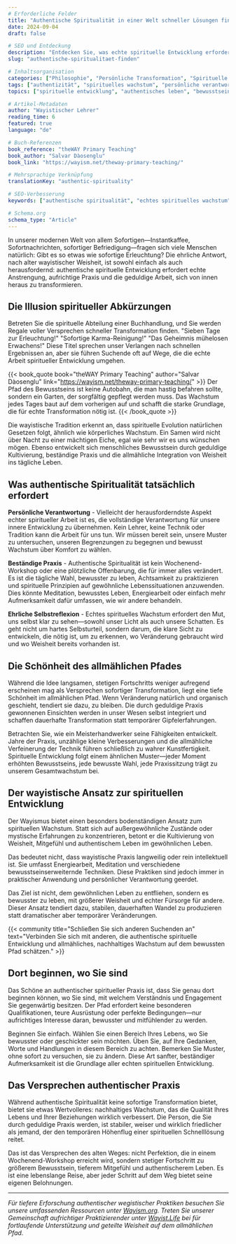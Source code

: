 ```yaml
---
# Erforderliche Felder
title: "Authentische Spiritualität in einer Welt schneller Lösungen finden"
date: 2024-09-04
draft: false

# SEO und Entdeckung
description: "Entdecken Sie, was echte spirituelle Entwicklung erfordert und warum authentische Transformation nicht beschleunigt werden kann."
slug: "authentische-spiritualitaet-finden"

# Inhaltsorganisation
categories: ["Philosophie", "Persönliche Transformation", "Spirituelle Praxis"]
tags: ["authentizität", "spirituelles wachstum", "persönliche verantwortung", "wayistische weisheit"]
topics: ["spirituelle entwicklung", "authentisches leben", "bewusstsein"]

# Artikel-Metadaten
author: "Wayistischer Lehrer"
reading_time: 6
featured: true
language: "de"

# Buch-Referenzen
book_reference: "theWAY Primary Teaching"
book_author: "Salvar Dàosenglu"
book_link: "https://wayism.net/theway-primary-teaching/"

# Mehrsprachige Verknüpfung
translationKey: "authentic-spirituality"

# SEO-Verbesserung
keywords: ["authentische spiritualität", "echtes spirituelles wachstum", "wayistische lehre", "persönliche transformation"]

# Schema.org
schema_type: "Article"
---
```


In unserer modernen Welt von allem Sofortigen—Instantkaffee, Sofortnachrichten, sofortiger Befriedigung—fragen sich viele Menschen natürlich: Gibt es so etwas wie sofortige Erleuchtung? Die ehrliche Antwort, nach alter wayistischer Weisheit, ist sowohl einfach als auch herausfordernd: authentische spirituelle Entwicklung erfordert echte Anstrengung, aufrichtige Praxis und die geduldige Arbeit, sich von innen heraus zu transformieren.

## Die Illusion spiritueller Abkürzungen

Betreten Sie die spirituelle Abteilung einer Buchhandlung, und Sie werden Regale voller Versprechen schneller Transformation finden. "Sieben Tage zur Erleuchtung!" "Sofortige Karma-Reinigung!" "Das Geheimnis mühelosen Erwachens!" Diese Titel sprechen unser Verlangen nach schnellen Ergebnissen an, aber sie führen Suchende oft auf Wege, die die echte Arbeit spiritueller Entwicklung umgehen.

{{< book_quote book="theWAY Primary Teaching" author="Salvar Dàosenglu" link="https://wayism.net/theway-primary-teaching/" >}}
Der Pfad des Bewusstseins ist keine Autobahn, die man hastig befahren sollte, sondern ein Garten, der sorgfältig gepflegt werden muss. Das Wachstum jedes Tages baut auf dem vorherigen auf und schafft die starke Grundlage, die für echte Transformation nötig ist.
{{< /book_quote >}}

Die wayistische Tradition erkennt an, dass spirituelle Evolution natürlichen Gesetzen folgt, ähnlich wie körperliches Wachstum. Ein Samen wird nicht über Nacht zu einer mächtigen Eiche, egal wie sehr wir es uns wünschen mögen. Ebenso entwickelt sich menschliches Bewusstsein durch geduldige Kultivierung, beständige Praxis und die allmähliche Integration von Weisheit ins tägliche Leben.

## Was authentische Spiritualität tatsächlich erfordert

**Persönliche Verantwortung** - Vielleicht der herausforderndste Aspekt echter spiritueller Arbeit ist es, die vollständige Verantwortung für unsere innere Entwicklung zu übernehmen. Kein Lehrer, keine Technik oder Tradition kann die Arbeit für uns tun. Wir müssen bereit sein, unsere Muster zu untersuchen, unseren Begrenzungen zu begegnen und bewusst Wachstum über Komfort zu wählen.

**Beständige Praxis** - Authentische Spiritualität ist kein Wochenend-Workshop oder eine plötzliche Offenbarung, die für immer alles verändert. Es ist die tägliche Wahl, bewusster zu leben, Achtsamkeit zu praktizieren und spirituelle Prinzipien auf gewöhnliche Lebenssituationen anzuwenden. Dies könnte Meditation, bewusstes Leben, Energiearbeit oder einfach mehr Aufmerksamkeit dafür umfassen, wie wir andere behandeln.

**Ehrliche Selbstreflexion** - Echtes spirituelles Wachstum erfordert den Mut, uns selbst klar zu sehen—sowohl unser Licht als auch unsere Schatten. Es geht nicht um hartes Selbsturteil, sondern darum, die klare Sicht zu entwickeln, die nötig ist, um zu erkennen, wo Veränderung gebraucht wird und wo Weisheit bereits vorhanden ist.

## Die Schönheit des allmählichen Pfades

Während die Idee langsamen, stetigen Fortschritts weniger aufregend erscheinen mag als Versprechen sofortiger Transformation, liegt eine tiefe Schönheit im allmählichen Pfad. Wenn Veränderung natürlich und organisch geschieht, tendiert sie dazu, zu bleiben. Die durch geduldige Praxis gewonnenen Einsichten werden in unser Wesen selbst integriert und schaffen dauerhafte Transformation statt temporärer Gipfelerfahrungen.

Betrachten Sie, wie ein Meisterhandwerker seine Fähigkeiten entwickelt. Jahre der Praxis, unzählige kleine Verbesserungen und die allmähliche Verfeinerung der Technik führen schließlich zu wahrer Kunstfertigkeit. Spirituelle Entwicklung folgt einem ähnlichen Muster—jeder Moment erhöhten Bewusstseins, jede bewusste Wahl, jede Praxissitzung trägt zu unserem Gesamtwachstum bei.

## Der wayistische Ansatz zur spirituellen Entwicklung

Der Wayismus bietet einen besonders bodenständigen Ansatz zum spirituellen Wachstum. Statt sich auf außergewöhnliche Zustände oder mystische Erfahrungen zu konzentrieren, betont er die Kultivierung von Weisheit, Mitgefühl und authentischem Leben im gewöhnlichen Leben.

Das bedeutet nicht, dass wayistische Praxis langweilig oder rein intellektuell ist. Sie umfasst Energiearbeit, Meditation und verschiedene bewusstseinserweiternde Techniken. Diese Praktiken sind jedoch immer in praktischer Anwendung und persönlicher Verantwortung geerdet.

Das Ziel ist nicht, dem gewöhnlichen Leben zu entfliehen, sondern es bewusster zu leben, mit größerer Weisheit und echter Fürsorge für andere. Dieser Ansatz tendiert dazu, stabilen, dauerhaften Wandel zu produzieren statt dramatischer aber temporärer Veränderungen.

{{< community title="Schließen Sie sich anderen Suchenden an" text="Verbinden Sie sich mit anderen, die authentische spirituelle Entwicklung und allmähliches, nachhaltiges Wachstum auf dem bewussten Pfad schätzen." >}}

## Dort beginnen, wo Sie sind

Das Schöne an authentischer spiritueller Praxis ist, dass Sie genau dort beginnen können, wo Sie sind, mit welchem Verständnis und Engagement Sie gegenwärtig besitzen. Der Pfad erfordert keine besonderen Qualifikationen, teure Ausrüstung oder perfekte Bedingungen—nur aufrichtiges Interesse daran, bewusster und mitfühlender zu werden.

Beginnen Sie einfach. Wählen Sie einen Bereich Ihres Lebens, wo Sie bewusster oder geschickter sein möchten. Üben Sie, auf Ihre Gedanken, Worte und Handlungen in diesem Bereich zu achten. Bemerken Sie Muster, ohne sofort zu versuchen, sie zu ändern. Diese Art sanfter, beständiger Aufmerksamkeit ist die Grundlage aller echten spirituellen Entwicklung.

## Das Versprechen authentischer Praxis

Während authentische Spiritualität keine sofortige Transformation bietet, bietet sie etwas Wertvolleres: nachhaltiges Wachstum, das die Qualität Ihres Lebens und Ihrer Beziehungen wirklich verbessert. Die Person, die Sie durch geduldige Praxis werden, ist stabiler, weiser und wirklich friedlicher als jemand, der den temporären Höhenflug einer spirituellen Schnelllösung reitet.

Das ist das Versprechen des alten Weges: nicht Perfektion, die in einem Wochenend-Workshop erreicht wird, sondern stetiger Fortschritt zu größerem Bewusstsein, tieferem Mitgefühl und authentischerem Leben. Es ist eine lebenslange Reise, aber jeder Schritt auf dem Weg bietet seine eigenen Belohnungen.

---

*Für tiefere Erforschung authentischer wegistischer Praktiken besuchen Sie unsere umfassenden Ressourcen unter [Wayism.org](https://wayism.org). Treten Sie unserer Gemeinschaft aufrichtiger Praktizierender unter [Wayist.Life](https://wayist.life) bei für fortlaufende Unterstützung und geteilte Weisheit auf dem allmählichen Pfad.*